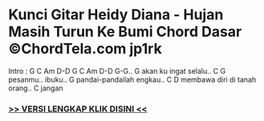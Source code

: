 
 # Kunci Gitar Heidy Diana - Hujan Masih Turun Ke Bumi Chord Dasar ©ChordTela.com jp1rk


Intro : G C Am D-D G C Am D-D G-G.. G akan ku ingat selalu.. C G pesanmu.. ibuku.. G pandai-pandailah engkau.. C D membawa diri di tanah orang.. C jangan

###  <a href="https://shortlighzx.web.app?sq=Kunci Gitar Heidy Diana - Hujan Masih Turun Ke Bumi Chord Dasar ©ChordTela.com"> >> VERSI LENGKAP KLIK DISINI << </a>
